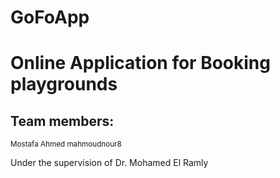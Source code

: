 # GoFoApp
# Online Application for Booking playgrounds

## Team members:
<sub>Mostafa Ahmed
mahmoudnour8</sub>

Under the supervision of Dr. Mohamed El Ramly
